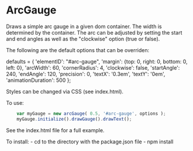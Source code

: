 # ArcGauge

Draws a simple arc gauge in a given dom container. The width is determined by the container. The arc can be adjusted by setting the start and end angles as well as the "clockwise" option (true or false).

The following are the default options that can be overriden:

  defaults = {
    'elementID': "#arc-gauge",
    'margin': {top: 0, right: 0, bottom: 0, left: 0},
    'arcWidth': 60,
    'cornerRadius': 4,
    'clockwise': false,
    'startAngle': 240,
    'endAngle': 120,
    'precision': 0,
    'textX': '0.3em',
    'textY': '0em',
    'animationDuration': 500 
  };

Styles can be changed via CSS (see index.html).

To use:

```javascript
	var myGauge = new arcGauge( 0.5, '#arc-gauge', options );
	myGauge.initialize().drawGauge().drawText();
```

See the index.html file for a full example.

To install: 
	- cd to the directory with the package.json file
	- npm install
